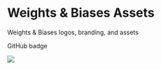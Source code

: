# Weights & Biases Assets
Weights & Biases logos, branding, and assets

GitHub badge

![](https://raw.githubusercontent.com/wandb/assets/main/wandb-github-badge.svg)
